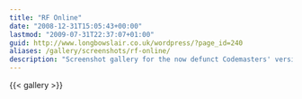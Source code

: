 ```yaml
---
title: "RF Online"
date: "2008-12-31T15:05:43+00:00"
lastmod: "2009-07-31T22:37:07+01:00"
guid: http://www.longbowslair.co.uk/wordpress/?page_id=240
aliases: /gallery/screenshots/rf-online/
description: "Screenshot gallery for the now defunct Codemasters' version of RF Online"
---
```


{{< gallery >}}
